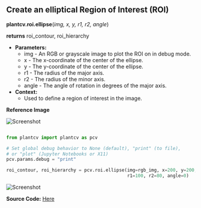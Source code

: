 ## Create an elliptical Region of Interest (ROI)

**plantcv.roi.ellipse**(*img, x, y, r1, r2, angle*)

**returns** roi_contour, roi_hierarchy

- **Parameters:**
    - img - An RGB or grayscale image to plot the ROI on in debug mode.
    - x - The x-coordinate of the center of the ellipse.
    - y - The y-coordinate of the center of the ellipse.
    - r1 - The radius of the major axis.
    - r2 - The radius of the minor axis.
    - angle - The angle of rotation in degrees of the major axis.
- **Context:**
    - Used to define a region of interest in the image.

**Reference Image**

![Screenshot](img/documentation_images/ellipse/original_image.jpg)

```python

from plantcv import plantcv as pcv

# Set global debug behavior to None (default), "print" (to file), 
# or "plot" (Jupyter Notebooks or X11)
pcv.params.debug = "print"

roi_contour, roi_hierarchy = pcv.roi.ellipse(img=rgb_img, x=200, y=200, 
                                             r1=100, r2=80, angle=0)

```

![Screenshot](img/documentation_images/ellipse/image_with_roi.jpg)

**Source Code:** [Here](https://github.com/danforthcenter/plantcv/blob/master/plantcv/plantcv/roi/roi_methods.py)

